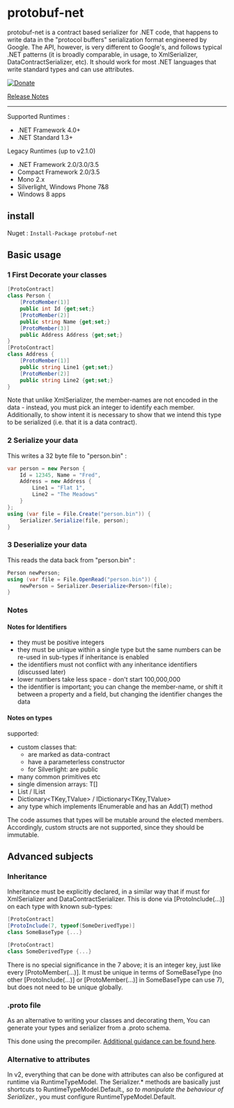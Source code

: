 # protobuf-net
protobuf-net is a contract based serializer for .NET code, that happens to write data in the "protocol buffers" serialization format engineered by Google. The API, however, is very different to Google's, and follows typical .NET patterns (it is broadly comparable, in usage, to XmlSerializer, DataContractSerializer, etc). It should work for most .NET languages that write standard types and can use attributes.

[![Donate](https://liberapay.com/assets/widgets/donate.svg)](https://liberapay.com/protobuf-net/donate)

[Release Notes](http://mgravell.github.io/protobuf-net/releasenotes)

---

Supported Runtimes :
- .NET Framework 4.0+
- .NET Standard 1.3+

Legacy Runtimes (up to v2.1.0)
- .NET Framework 2.0/3.0/3.5
- Compact Framework 2.0/3.5
- Mono 2.x
- Silverlight, Windows Phone 7&8
- Windows 8 apps

## install

Nuget : `Install-Package protobuf-net`

## Basic usage

### 1 First Decorate your classes
```csharp
[ProtoContract]
class Person {
    [ProtoMember(1)]
    public int Id {get;set;}
    [ProtoMember(2)]
    public string Name {get;set;}
    [ProtoMember(3)]
    public Address Address {get;set;}
}
[ProtoContract]
class Address {
    [ProtoMember(1)]
    public string Line1 {get;set;}
    [ProtoMember(2)]
    public string Line2 {get;set;}
}
```
Note that unlike XmlSerializer, the member-names are not encoded in the data - instead, you must pick an integer to identify each member. Additionally, to show intent it is necessary to show that we intend this type to be serialized (i.e. that it is a data contract).

### 2 Serialize your data

This writes a 32 byte file to "person.bin" :
```csharp
var person = new Person {
    Id = 12345, Name = "Fred",
    Address = new Address {
        Line1 = "Flat 1",
        Line2 = "The Meadows"
    }
};
using (var file = File.Create("person.bin")) {
    Serializer.Serialize(file, person);
}
```

### 3 Deserialize your data

This reads the data back from "person.bin" :
```csharp
Person newPerson;
using (var file = File.OpenRead("person.bin")) {
    newPerson = Serializer.Deserialize<Person>(file);
}
```

### Notes 

#### Notes for Identifiers

* they must be positive integers 
* they must be unique within a single type but the same numbers can be re-used in sub-types if inheritance is enabled 
* the identifiers must not conflict with any inheritance identifiers (discussed later) 
* lower numbers take less space - don't start 100,000,000 
* the identifier is important; you can change the member-name, or shift it between a property and a field, but changing the identifier changes the data 

#### Notes on types

supported: 
* custom classes that: 
  * are marked as data-contract 
  * have a parameterless constructor 
  * for Silverlight: are public 
* many common primitives etc 
* single dimension arrays: T[] 
* List<T> / IList<T> 
* Dictionary<TKey,TValue> / IDictionary<TKey,TValue> 
* any type which implements IEnumerable<T> and has an Add(T) method 

The code assumes that types will be mutable around the elected members. Accordingly, custom structs are not supported, since they should be immutable. 

## Advanced subjects

### Inheritance

Inheritance must be explicitly declared, in a similar way that if must for XmlSerializer and DataContractSerializer. This is done via [ProtoInclude(...)] on each type with known sub-types: 

```csharp
[ProtoContract]
[ProtoInclude(7, typeof(SomeDerivedType)]
class SomeBaseType {...}

[ProtoContract]
class SomeDerivedType {...}
```
There is no special significance in the 7 above; it is an integer key, just like every [ProtoMember(...)]. It must be unique in terms of SomeBaseType (no other [ProtoInclude(...)] or [ProtoMember(...)] in SomeBaseType can use 7), but does not need to be unique globally. 

### .proto file

As an alternative to writing your classes and decorating them, You can generate your types and serializer from a .proto schema. 

This done using the precompiler. [Additional guidance can be found here](http://blog.marcgravell.com/2012/07/introducing-protobuf-net-precompiler.html).

### Alternative to attributes

In v2, everything that can be done with attributes can also be configured at runtime via RuntimeTypeModel. The Serializer.* methods are basically just shortcuts to RuntimeTypeModel.Default.*, so to manipulate the behaviour of Serializer.*, you must configure RuntimeTypeModel.Default. 

